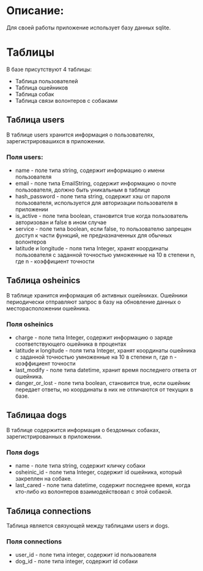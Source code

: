 # Описание:

Для своей работы приложение использует базу данных sqlite.

# Таблицы

В базе присутствуют 4 таблицы:

+ Таблица пользователей
+ Таблица ошейников
+ Таблица собак
+ Таблица связи волонтеров с собаками

## Таблица users

В таблице users хранится информация о пользователях, зарегистрировашихся в приложении.

### Поля users:

+ name - поле типа string, содержит информацию о имени пользователя
+ email - поле типа EmailString, содержит информацию о почте пользователя, должно быть уникальным в таблице
+ hash_password - поле типа string, содержит хэш от пароля пользователя, используется для авторизации пользователя в приложении
+ is_active - поле типа boolean, становится true когда пользователь авторизован и false в ином случае
+ service - поле типа boolean, если false, то пользователю запрещен доступ к части функций, не предназначенных для обычных волонтеров
+ latitude и longitude - поля типа Integer, хранят координаты пользователя с заданной точностью умноженные на 10 в степени n, где n - коэффициент точности

## Таблица osheinics

В таблице хранится информация об активных ошейниках. Ошейники периодически отправляют запрос в базу на обновление данных о месторасположении ошейника.

### Поля osheinics

+ charge - поле типа Integer, содержит информацию о заряде соответствующего ошейника в процентах
+ latitude и longitude - поля типа Integer, хранят координаты ошейника с заданной точностью умноженные на 10 в степени n, где n - коэффициент точности
+ last_modify - поле типа datetime, хранит время последнего ответа от ошейника.
+ danger_or_lost - поле типа boolean, становится true, если ошейник передает ответы, но координаты в них не отличаются от текущих в базе.

## Таблицаа dogs

В таблице содержится информация о бездомных собаках, зарегистрированных в приложении.

### Поля dogs

+ name - поле типа string, содержит кличку собаки
+ osheinic_id - поле типа Integer, содержит id ошейника, который закреплен на собаке.
+ last_cared - поле типа datetime, содержит последнее время, когда кто-либо из волонтеров взаимодействовал с этой собакой.

## Таблица connections

Таблица является связующей между таблицами users и dogs.

### Поля connections

+ user_id - поле типа integer, содержит id пользователя
+ dog_id - поле типа integer, содержит id собаки
